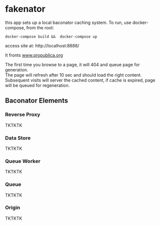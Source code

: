 # fakenator

this app sets up a local baconator caching system.
To run, use docker-compose, from the root:

`docker-compose build &&  docker-compose up`

access site at:
http://localhost:8888/

It fronts www.propublica.org

The first time you browse to a page, it will 404 and queue page  for generation.  
The page will refresh after 10 sec and should load the right content.  
Subsequent visits will server the cached content, if cache is expired, page will be queued for regeneration.

## Baconator Elements

### Reverse Proxy
TKTKTK   

### Data Store
TKTKTK   

### Queue Worker
TKTKTK   

### Queue
TKTKTK   

### Origin
TKTKTK   

